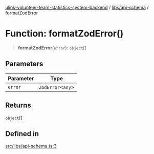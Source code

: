 [ulink-volunteer-team-statistics-system-backend](../wiki/Home) / [libs/api-schema](../wiki/libs.api-schema) / formatZodError

# Function: formatZodError()

> **formatZodError**(`error`): `object`[]

## Parameters

| Parameter | Type |
| ------ | ------ |
| `error` | `ZodError`\<`any`\> |

## Returns

`object`[]

## Defined in

[src/libs/api-schema.ts:3](https://github.com/Ulink-Volunteer-Team/statistics-system/blob/main/src/libs/api-schema.ts#L3)
